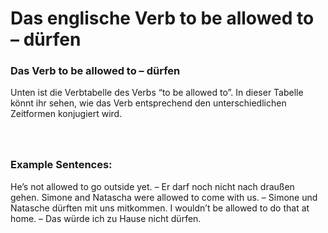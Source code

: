 # Das englische Verb to be allowed to – dürfen

[](http://www.jabbalab.com/blog/wp-content/uploads/2012/01/to-be-allowed-to.jpg)

### Das Verb to be allowed to – dürfen

Unten ist die Verbtabelle des Verbs “to be allowed to”. In dieser Tabelle könnt ihr sehen, wie das Verb entsprechend den unterschiedlichen Zeitformen konjugiert wird. 

### 


 

### Example Sentences:

He’s not allowed to go outside yet. – Er darf noch nicht nach draußen gehen.
Simone and Natascha were allowed to come with us. – Simone und Natasche dürften mit uns mitkommen.
I wouldn’t be allowed to do that at home. – Das würde ich zu Hause nicht dürfen. 
